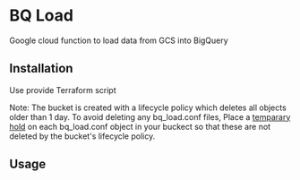 # BQ Load
Google cloud function to load data from GCS into BigQuery

## Installation
Use provide Terraform script

Note: The bucket is created with a lifecycle policy which deletes all objects older than 1 day. To avoid deleting any bq_load.conf files, Place a [temparary hold](https://cloud.google.com/storage/docs/holding-objects#place-object-hold) on each bq_load.conf object in your buckect so that these are not deleted by the bucket's lifecycle policy. 

## Usage
